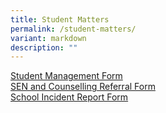 ```yaml
---
title: Student Matters
permalink: /student-matters/
variant: markdown
description: ""
---
```

[Student Management Form](https://go.gov.sg/zhps-student-management)<br>
[SEN and Counselling Referral Form](https://form.gov.sg/63dc80f6bef23b0011e872be)<br>
[School Incident Report Form](/files/School_Incident_Report_Form.pdf)